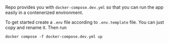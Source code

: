 Repo provides you with `docker-compose.dev.yml` so that you can run the app easily in a contenerized environment.

To get started create a `.env` file according to `.env.template` file. You can just copy and rename it. Then run
```shell
docker compose -f docker-compose.dev.yml up
```
